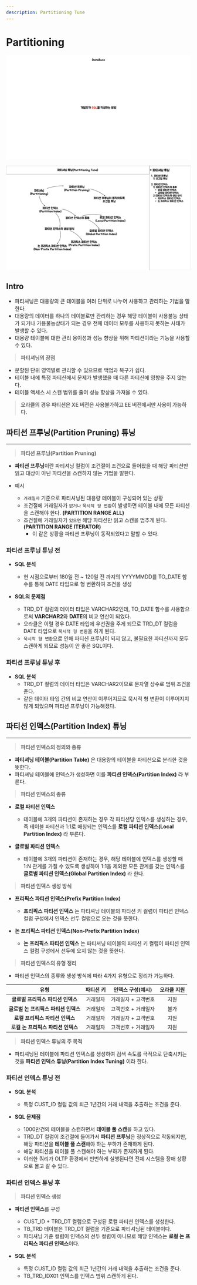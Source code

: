 ```yaml
---
description: Partitioning Tune
---
```


# Partitioning

![표지](https://github.com/SeokRae/TIL/blob/master/infra/middleware/database/images/oracle/partitioning/partitioning.001.jpeg)

![Keyword Graph](https://github.com/SeokRae/TIL/blob/master/infra/middleware/database/images/oracle/partitioning/partitioning.002.jpeg)

## Intro

- 파티셔닝은 대용량의 큰 테이블을 여러 단위로 나누어 사용하고 관리하는 기법을 말한다.
- 대용량의 데이터를 하나의 테이블로만 관리하는 경우 해당 테이블이 사용불능 상태가 되거나 가용불능상태가 되는 경우 전체 데이터 모두를 사용하지 못하는 사태가 발생할 수 있다.
- 대용량 테이블에 대한 관리 용이성과 성능 향상을 위해 파티션이라는 기능을 사용할 수 있다.

> **파티셔닝의 장점**

- 분할된 단위 영역별로 관리할 수 있으므로 백업과 복구가 쉽다.
- 테이블 내에 특정 파티션에서 문제가 발생했을 때 다른 파티션에 영향을 주지 않는다.
- 테이블 액세스 시 스캔 범위를 줄여 성능 향상을 가져올 수 있다.

> **오라클의 경우 파티션은 XE 버전은 사용불가하고 EE 버전에서만 사용이 가능하다.**

## 파티션 프루닝(Partition Pruning) 튜닝

---

> **파티션 프루닝(Partition Pruning)**

- **파티션 프루닝**이란 파티셔닝 컬럼이 조건절이 조건으로 들어왔을 때 해당 파티션만 읽고 대상이 아닌 파티션을 스캔하지 않는 기법을 말한다.

- 예시
    - `거래일자` 기준으로 파티셔닝된 대용량 테이블이 구성되어 있는 상황
    - 조건절에 거래일자가 `없거나` `묵시적 형 변환`이 발생하면 테이블 내에 모든 파티션을 스캔해야 한다. **(PARTITION RANGE ALL)**
    - 조건절에 거래일자가 `있으면` 해당 파티션만 읽고 스캔을 멈추게 된다.**(PARTITION RANGE ITERATOR)**
        - 이 같은 상황을 파티션 프루닝이 동작되었다고 말할 수 있다.

### 파티션 프루닝 튜닝 전

- **SQL 분석**
    - 현 시점으로부터 180일 전 ~ 120일 전 까지의 YYYYMMDD를 TO_DATE 함수를 통해 DATE 타입으로 형 변환하여 조건을 생성

- **SQL의 문제점**
    - TRD_DT 컬럼의 데이터 타입은 VARCHAR2인데, TO_DATE 함수를 사용함으로써 **VARCHAR2**와 **DATE**의 비교 연산이 되었다.
    - 오라클은 이럴 경우 DATE 타입에 우선권을 주게 되므로 TRD_DT 컬럼을 DATE 타입으로 `묵시적 형 변환`을 하게 된다.
    - `묵시적 형 변환`으로 인해 파티션 프루닝이 되지 않고, 불필요한 파티션까지 모두 스캔하게 되므로 성능이 안 좋은 SQL이다.

### 파티션 프루닝 튜닝 후

- **SQL 분석**
    - TRD_DT 컬럼의 데이터 타입은 VARCHAR2이므로 문자열 상수로 범위 조건을 준다.
    - 같은 데이터 타입 간의 비교 연산이 이루어지므로 묵시적 형 변환이 이루어지지 않게 되었으며 파티션 프루닝이 가능해졌다.

## 파티션 인덱스(Partition Index) 튜닝

---

> **파티션 인덱스의 정의와 종류**

- **파티셔닝 테이블(Partition Table)** 은 대용량의 테이블을 파티션으로 분리한 것을 뜻한다.
- 파티셔닝 테이블에 인덱스가 생성하면 이를 **파티션 인덱스(Partition Index)** 라 부른다.

> **파티션 인덱스의 종류**

- **로컬 파티션 인덱스**
    - 테이블에 3개의 파티션이 존재하는 경우 각 파티션당 인덱스를 생성하는 경우, 즉 테이블 파티션과 1:1로 매칭되는 인덱스를 **로컬 파티션 인덱스(Local Partition Index)** 라 부른다.

- **글로벌 파티션 인덱스**
    - 테이블에 3개의 파티션이 존재하는 경우, 해당 테이블에 인덱스를 생성할 때 1:N 관계를 가질 수 있도록 생성하여 1:1을 제외한 모든 관계를 갖는 인덱스를 **글로벌 파티션 인덱스(Global
      Partition Index)** 라 한다.

> **파티션 인덱스 생성 방식**

- **프리픽스 파티션 인덱스(Prefix Partition Index)**
    - **프리픽스 파티션 인덱스** 는 파티셔닝 테이블의 파티션 키 컬럼이 파티션 인덱스 컬럼 구성에서 인덱스 선두 컬럼으로 오는 것을 뜻한다.

- **논 프리픽스 파티션 인덱스(Non-Prefix Partition Index)**
    - **논 프리픽스 파티션 인덱스** 는 파티셔닝 테이블의 파티션 키 컬럼이 파티션 인덱스 컬럼 구성에서 선두에 오지 않는 것을 뜻한다.

> **파티션 인덱스의 유형 정리**

- 파티션 인덱스의 종류와 생성 방식에 따라 4가지 유형으로 정리가 가능하다.

|**유형**|**파티션 키**|**인덱스 구성(예시)**|**오라클 지원**|
|:---:|:---:|:---:|:---:|
|**글로벌 프리픽스 파티션 인덱스**|거래일자|거래일자 + 고객번호|지원|
|**글로벌 논 프리픽스 파티션 인덱스**|거래일자|고객번호 + 거래일자|불가|
|**로컬 프리픽스 파티션 인덱스**|거래일자|거래일자 + 고객번호|지원|
|**로컬 논 프리픽스 파티션 인덱스**|거래일자|고객번호 + 거래일자|지원|

> **파티션 인덱스 튜닝의 주 목적**

- 파티셔닝된 테이블에 파티션 인덱스를 생성하여 검색 속도를 극적으로 단축시키는 것을 **파티션 인덱스 튜닝(Partition Index Tuning)** 이라 한다.

### 파티션 인덱스 튜닝 전

- **SQL 분석**
    - 특정 CUST_ID 컬럼 값의 퇴근 1년간의 거래 내역을 추출하는 조건을 준다.

- **SQL 문제점**
    - 1000만건의 테이블을 스캔하면서 **테이블 풀 스캔**을 하고 있다.
    - TRD_DT 컬럼이 조건절에 들어가서 **파티션 프루닝**은 정상적으로 작동되지만, 해당 파티션을 **테이블 풀 스캔**해야 하는 부하가 존재하게 된다.
    - 해당 파티션을 테이블 풀 스캔해야 하는 부하가 존재하게 된다.
    - 이러한 쿼리가 OLTP 환경에서 빈번하게 실행된다면 전체 시스템을 장애 상황으로 몰고 갈 수 있다.

### 파티션 인덱스 튜닝 후

> **파티션 인덱스 생성**

- **파티션 인덱스**를 구성
    - CUST_ID + TRD_DT 컬럼으로 구성된 로컬 파티션 인덱스를 생성한다.
    - TB_TRD 테이블은 TRD_DT 컬럼을 기준으로 파티셔닝된 테이블이다.
    - 파티셔닝 기준 컬럼이 인덱스의 선두 컬럼이 아니므로 해당 인덱스는 **로컬 논 프리픽스 파티션 인덱스**이다.

- **SQL 분석**
    - 특정 CUST_ID 컬럼 값의 최근 1년간의 거래 내역을 추출하는 조건을 준다.
    - TB_TRD_IDX01 인덱스를 인덱스 범위 스캔하게 된다.